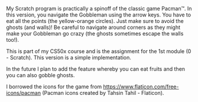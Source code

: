 My Scratch program is practically a spinoff of the classic game Pacman™. 
In this version, you navigate the Gobbleman using the arrow keys. 
You have to eat all the points (the yellow-orange circles). Just make sure to avoid the ghosts (and walls)!
Be careful to navigate around corners as they might make your Gobbleman go crazy (the ghosts sometimes escape the walls too!).

This is part of my CS50x course and is the assignment for the 1st module (0 - Scratch).
This version is a simple implementation.

In the future I plan to add the feature whereby you can eat fruits and then you can also gobble ghosts.

I borrowed the icons for the game from https://www.flaticon.com/free-icons/pacman (Pacman icons created by Tahsin Tahil - Flaticon). 
